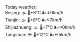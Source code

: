 Today weather:  
Beijing: 🌫  🌡️+8°C 🌬️↓0km/h  
Tianjin: 🌫  🌡️+8°C 🌬️↖7km/h  
Shijiazhuang: 🌫  🌡️+7°C 🌬️↘0km/h  
Tangshan: ☀️ 🌡️+12°C 🌬️←5km/h  
